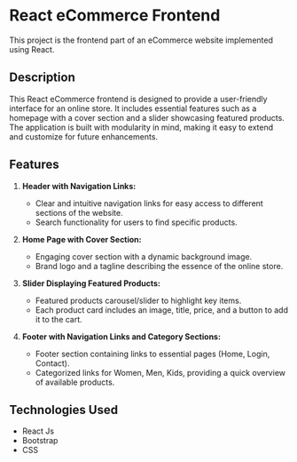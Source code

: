# React eCommerce Frontend

This project is the frontend part of an eCommerce website implemented using React.

## Description

This React eCommerce frontend is designed to provide a user-friendly interface for an online store. It includes essential features such as a homepage with a cover section and a slider showcasing featured products. The application is built with modularity in mind, making it easy to extend and customize for future enhancements.

## Features

1. **Header with Navigation Links:**
   - Clear and intuitive navigation links for easy access to different sections of the website.
   - Search functionality for users to find specific products.

2. **Home Page with Cover Section:**
   - Engaging cover section with a dynamic background image.
   - Brand logo and a tagline describing the essence of the online store.

3. **Slider Displaying Featured Products:**
   - Featured products carousel/slider to highlight key items.
   - Each product card includes an image, title, price, and a button to add it to the cart.

4. **Footer with Navigation Links and Category Sections:**
   - Footer section containing links to essential pages (Home, Login, Contact).
   - Categorized links for Women, Men, Kids, providing a quick overview of available products.

## Technologies Used
- React Js
- Bootstrap
- CSS
